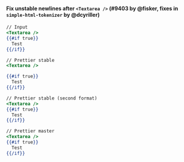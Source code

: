 #### Fix unstable newlines after `<Textarea />` (#9403 by @fisker, fixes in `simple-html-tokenizer` by @dcyriller)

<!-- prettier-ignore -->
```handlebars
// Input
<Textarea />
{{#if true}}
  Test
{{/if}}

// Prettier stable
<Textarea />

{{#if true}}
  Test
{{/if}}

// Prettier stable (second format)
<Textarea />
{{#if true}}
  Test
{{/if}}

// Prettier master
<Textarea />
{{#if true}}
  Test
{{/if}}
```
